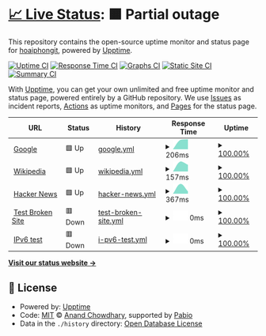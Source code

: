 # [📈 Live Status](https://hoaiphongit.github.io/upptime-aimee): <!--live status--> **🟧 Partial outage**

This repository contains the open-source uptime monitor and status page for [hoaiphongit](https://hoaiphongit.github.io/upptime-aimee), powered by [Upptime](https://github.com/upptime/upptime).

[![Uptime CI](https://github.com/hoaiphongit/upptime-aimee/workflows/Uptime%20CI/badge.svg)](https://github.com/hoaiphongit/upptime-aimee/actions?query=workflow%3A%22Uptime+CI%22)
[![Response Time CI](https://github.com/hoaiphongit/upptime-aimee/workflows/Response%20Time%20CI/badge.svg)](https://github.com/hoaiphongit/upptime-aimee/actions?query=workflow%3A%22Response+Time+CI%22)
[![Graphs CI](https://github.com/hoaiphongit/upptime-aimee/workflows/Graphs%20CI/badge.svg)](https://github.com/hoaiphongit/upptime-aimee/actions?query=workflow%3A%22Graphs+CI%22)
[![Static Site CI](https://github.com/hoaiphongit/upptime-aimee/workflows/Static%20Site%20CI/badge.svg)](https://github.com/hoaiphongit/upptime-aimee/actions?query=workflow%3A%22Static+Site+CI%22)
[![Summary CI](https://github.com/hoaiphongit/upptime-aimee/workflows/Summary%20CI/badge.svg)](https://github.com/hoaiphongit/upptime-aimee/actions?query=workflow%3A%22Summary+CI%22)

With [Upptime](https://upptime.js.org), you can get your own unlimited and free uptime monitor and status page, powered entirely by a GitHub repository. We use [Issues](https://github.com/hoaiphongit/upptime-aimee/issues) as incident reports, [Actions](https://github.com/hoaiphongit/upptime-aimee/actions) as uptime monitors, and [Pages](https://hoaiphongit.github.io/upptime-aimee) for the status page.

<!--start: status pages-->
<!-- This summary is generated by Upptime (https://github.com/upptime/upptime) -->
<!-- Do not edit this manually, your changes will be overwritten -->
<!-- prettier-ignore -->
| URL | Status | History | Response Time | Uptime |
| --- | ------ | ------- | ------------- | ------ |
| <img alt="" src="https://icons.duckduckgo.com/ip3/www.google.com.ico" height="13"> [Google](https://www.google.com) | 🟩 Up | [google.yml](https://github.com/hoaiphongit/upptime-aimee/commits/HEAD/history/google.yml) | <details><summary><img alt="Response time graph" src="./graphs/google/response-time-week.png" height="20"> 206ms</summary><br><a href="https://hoaiphongit.github.io/upptime-aimee/history/google"><img alt="Response time 206" src="https://img.shields.io/endpoint?url=https%3A%2F%2Fraw.githubusercontent.com%2Fhoaiphongit%2Fupptime-aimee%2FHEAD%2Fapi%2Fgoogle%2Fresponse-time.json"></a><br><a href="https://hoaiphongit.github.io/upptime-aimee/history/google"><img alt="24-hour response time 443" src="https://img.shields.io/endpoint?url=https%3A%2F%2Fraw.githubusercontent.com%2Fhoaiphongit%2Fupptime-aimee%2FHEAD%2Fapi%2Fgoogle%2Fresponse-time-day.json"></a><br><a href="https://hoaiphongit.github.io/upptime-aimee/history/google"><img alt="7-day response time 206" src="https://img.shields.io/endpoint?url=https%3A%2F%2Fraw.githubusercontent.com%2Fhoaiphongit%2Fupptime-aimee%2FHEAD%2Fapi%2Fgoogle%2Fresponse-time-week.json"></a><br><a href="https://hoaiphongit.github.io/upptime-aimee/history/google"><img alt="30-day response time 206" src="https://img.shields.io/endpoint?url=https%3A%2F%2Fraw.githubusercontent.com%2Fhoaiphongit%2Fupptime-aimee%2FHEAD%2Fapi%2Fgoogle%2Fresponse-time-month.json"></a><br><a href="https://hoaiphongit.github.io/upptime-aimee/history/google"><img alt="1-year response time 206" src="https://img.shields.io/endpoint?url=https%3A%2F%2Fraw.githubusercontent.com%2Fhoaiphongit%2Fupptime-aimee%2FHEAD%2Fapi%2Fgoogle%2Fresponse-time-year.json"></a></details> | <details><summary><a href="https://hoaiphongit.github.io/upptime-aimee/history/google">100.00%</a></summary><a href="https://hoaiphongit.github.io/upptime-aimee/history/google"><img alt="All-time uptime 100.00%" src="https://img.shields.io/endpoint?url=https%3A%2F%2Fraw.githubusercontent.com%2Fhoaiphongit%2Fupptime-aimee%2FHEAD%2Fapi%2Fgoogle%2Fuptime.json"></a><br><a href="https://hoaiphongit.github.io/upptime-aimee/history/google"><img alt="24-hour uptime 100.00%" src="https://img.shields.io/endpoint?url=https%3A%2F%2Fraw.githubusercontent.com%2Fhoaiphongit%2Fupptime-aimee%2FHEAD%2Fapi%2Fgoogle%2Fuptime-day.json"></a><br><a href="https://hoaiphongit.github.io/upptime-aimee/history/google"><img alt="7-day uptime 100.00%" src="https://img.shields.io/endpoint?url=https%3A%2F%2Fraw.githubusercontent.com%2Fhoaiphongit%2Fupptime-aimee%2FHEAD%2Fapi%2Fgoogle%2Fuptime-week.json"></a><br><a href="https://hoaiphongit.github.io/upptime-aimee/history/google"><img alt="30-day uptime 100.00%" src="https://img.shields.io/endpoint?url=https%3A%2F%2Fraw.githubusercontent.com%2Fhoaiphongit%2Fupptime-aimee%2FHEAD%2Fapi%2Fgoogle%2Fuptime-month.json"></a><br><a href="https://hoaiphongit.github.io/upptime-aimee/history/google"><img alt="1-year uptime 100.00%" src="https://img.shields.io/endpoint?url=https%3A%2F%2Fraw.githubusercontent.com%2Fhoaiphongit%2Fupptime-aimee%2FHEAD%2Fapi%2Fgoogle%2Fuptime-year.json"></a></details>
| <img alt="" src="https://icons.duckduckgo.com/ip3/en.wikipedia.org.ico" height="13"> [Wikipedia](https://en.wikipedia.org) | 🟩 Up | [wikipedia.yml](https://github.com/hoaiphongit/upptime-aimee/commits/HEAD/history/wikipedia.yml) | <details><summary><img alt="Response time graph" src="./graphs/wikipedia/response-time-week.png" height="20"> 157ms</summary><br><a href="https://hoaiphongit.github.io/upptime-aimee/history/wikipedia"><img alt="Response time 157" src="https://img.shields.io/endpoint?url=https%3A%2F%2Fraw.githubusercontent.com%2Fhoaiphongit%2Fupptime-aimee%2FHEAD%2Fapi%2Fwikipedia%2Fresponse-time.json"></a><br><a href="https://hoaiphongit.github.io/upptime-aimee/history/wikipedia"><img alt="24-hour response time 172" src="https://img.shields.io/endpoint?url=https%3A%2F%2Fraw.githubusercontent.com%2Fhoaiphongit%2Fupptime-aimee%2FHEAD%2Fapi%2Fwikipedia%2Fresponse-time-day.json"></a><br><a href="https://hoaiphongit.github.io/upptime-aimee/history/wikipedia"><img alt="7-day response time 157" src="https://img.shields.io/endpoint?url=https%3A%2F%2Fraw.githubusercontent.com%2Fhoaiphongit%2Fupptime-aimee%2FHEAD%2Fapi%2Fwikipedia%2Fresponse-time-week.json"></a><br><a href="https://hoaiphongit.github.io/upptime-aimee/history/wikipedia"><img alt="30-day response time 157" src="https://img.shields.io/endpoint?url=https%3A%2F%2Fraw.githubusercontent.com%2Fhoaiphongit%2Fupptime-aimee%2FHEAD%2Fapi%2Fwikipedia%2Fresponse-time-month.json"></a><br><a href="https://hoaiphongit.github.io/upptime-aimee/history/wikipedia"><img alt="1-year response time 157" src="https://img.shields.io/endpoint?url=https%3A%2F%2Fraw.githubusercontent.com%2Fhoaiphongit%2Fupptime-aimee%2FHEAD%2Fapi%2Fwikipedia%2Fresponse-time-year.json"></a></details> | <details><summary><a href="https://hoaiphongit.github.io/upptime-aimee/history/wikipedia">100.00%</a></summary><a href="https://hoaiphongit.github.io/upptime-aimee/history/wikipedia"><img alt="All-time uptime 100.00%" src="https://img.shields.io/endpoint?url=https%3A%2F%2Fraw.githubusercontent.com%2Fhoaiphongit%2Fupptime-aimee%2FHEAD%2Fapi%2Fwikipedia%2Fuptime.json"></a><br><a href="https://hoaiphongit.github.io/upptime-aimee/history/wikipedia"><img alt="24-hour uptime 100.00%" src="https://img.shields.io/endpoint?url=https%3A%2F%2Fraw.githubusercontent.com%2Fhoaiphongit%2Fupptime-aimee%2FHEAD%2Fapi%2Fwikipedia%2Fuptime-day.json"></a><br><a href="https://hoaiphongit.github.io/upptime-aimee/history/wikipedia"><img alt="7-day uptime 100.00%" src="https://img.shields.io/endpoint?url=https%3A%2F%2Fraw.githubusercontent.com%2Fhoaiphongit%2Fupptime-aimee%2FHEAD%2Fapi%2Fwikipedia%2Fuptime-week.json"></a><br><a href="https://hoaiphongit.github.io/upptime-aimee/history/wikipedia"><img alt="30-day uptime 100.00%" src="https://img.shields.io/endpoint?url=https%3A%2F%2Fraw.githubusercontent.com%2Fhoaiphongit%2Fupptime-aimee%2FHEAD%2Fapi%2Fwikipedia%2Fuptime-month.json"></a><br><a href="https://hoaiphongit.github.io/upptime-aimee/history/wikipedia"><img alt="1-year uptime 100.00%" src="https://img.shields.io/endpoint?url=https%3A%2F%2Fraw.githubusercontent.com%2Fhoaiphongit%2Fupptime-aimee%2FHEAD%2Fapi%2Fwikipedia%2Fuptime-year.json"></a></details>
| <img alt="" src="https://icons.duckduckgo.com/ip3/news.ycombinator.com.ico" height="13"> [Hacker News](https://news.ycombinator.com) | 🟩 Up | [hacker-news.yml](https://github.com/hoaiphongit/upptime-aimee/commits/HEAD/history/hacker-news.yml) | <details><summary><img alt="Response time graph" src="./graphs/hacker-news/response-time-week.png" height="20"> 367ms</summary><br><a href="https://hoaiphongit.github.io/upptime-aimee/history/hacker-news"><img alt="Response time 367" src="https://img.shields.io/endpoint?url=https%3A%2F%2Fraw.githubusercontent.com%2Fhoaiphongit%2Fupptime-aimee%2FHEAD%2Fapi%2Fhacker-news%2Fresponse-time.json"></a><br><a href="https://hoaiphongit.github.io/upptime-aimee/history/hacker-news"><img alt="24-hour response time 501" src="https://img.shields.io/endpoint?url=https%3A%2F%2Fraw.githubusercontent.com%2Fhoaiphongit%2Fupptime-aimee%2FHEAD%2Fapi%2Fhacker-news%2Fresponse-time-day.json"></a><br><a href="https://hoaiphongit.github.io/upptime-aimee/history/hacker-news"><img alt="7-day response time 367" src="https://img.shields.io/endpoint?url=https%3A%2F%2Fraw.githubusercontent.com%2Fhoaiphongit%2Fupptime-aimee%2FHEAD%2Fapi%2Fhacker-news%2Fresponse-time-week.json"></a><br><a href="https://hoaiphongit.github.io/upptime-aimee/history/hacker-news"><img alt="30-day response time 367" src="https://img.shields.io/endpoint?url=https%3A%2F%2Fraw.githubusercontent.com%2Fhoaiphongit%2Fupptime-aimee%2FHEAD%2Fapi%2Fhacker-news%2Fresponse-time-month.json"></a><br><a href="https://hoaiphongit.github.io/upptime-aimee/history/hacker-news"><img alt="1-year response time 367" src="https://img.shields.io/endpoint?url=https%3A%2F%2Fraw.githubusercontent.com%2Fhoaiphongit%2Fupptime-aimee%2FHEAD%2Fapi%2Fhacker-news%2Fresponse-time-year.json"></a></details> | <details><summary><a href="https://hoaiphongit.github.io/upptime-aimee/history/hacker-news">100.00%</a></summary><a href="https://hoaiphongit.github.io/upptime-aimee/history/hacker-news"><img alt="All-time uptime 100.00%" src="https://img.shields.io/endpoint?url=https%3A%2F%2Fraw.githubusercontent.com%2Fhoaiphongit%2Fupptime-aimee%2FHEAD%2Fapi%2Fhacker-news%2Fuptime.json"></a><br><a href="https://hoaiphongit.github.io/upptime-aimee/history/hacker-news"><img alt="24-hour uptime 100.00%" src="https://img.shields.io/endpoint?url=https%3A%2F%2Fraw.githubusercontent.com%2Fhoaiphongit%2Fupptime-aimee%2FHEAD%2Fapi%2Fhacker-news%2Fuptime-day.json"></a><br><a href="https://hoaiphongit.github.io/upptime-aimee/history/hacker-news"><img alt="7-day uptime 100.00%" src="https://img.shields.io/endpoint?url=https%3A%2F%2Fraw.githubusercontent.com%2Fhoaiphongit%2Fupptime-aimee%2FHEAD%2Fapi%2Fhacker-news%2Fuptime-week.json"></a><br><a href="https://hoaiphongit.github.io/upptime-aimee/history/hacker-news"><img alt="30-day uptime 100.00%" src="https://img.shields.io/endpoint?url=https%3A%2F%2Fraw.githubusercontent.com%2Fhoaiphongit%2Fupptime-aimee%2FHEAD%2Fapi%2Fhacker-news%2Fuptime-month.json"></a><br><a href="https://hoaiphongit.github.io/upptime-aimee/history/hacker-news"><img alt="1-year uptime 100.00%" src="https://img.shields.io/endpoint?url=https%3A%2F%2Fraw.githubusercontent.com%2Fhoaiphongit%2Fupptime-aimee%2FHEAD%2Fapi%2Fhacker-news%2Fuptime-year.json"></a></details>
| <img alt="" src="https://icons.duckduckgo.com/ip3/thissitedoesnotexist.koj.co.ico" height="13"> [Test Broken Site](https://thissitedoesnotexist.koj.co) | 🟥 Down | [test-broken-site.yml](https://github.com/hoaiphongit/upptime-aimee/commits/HEAD/history/test-broken-site.yml) | <details><summary><img alt="Response time graph" src="./graphs/test-broken-site/response-time-week.png" height="20"> 0ms</summary><br><a href="https://hoaiphongit.github.io/upptime-aimee/history/test-broken-site"><img alt="Response time 0" src="https://img.shields.io/endpoint?url=https%3A%2F%2Fraw.githubusercontent.com%2Fhoaiphongit%2Fupptime-aimee%2FHEAD%2Fapi%2Ftest-broken-site%2Fresponse-time.json"></a><br><a href="https://hoaiphongit.github.io/upptime-aimee/history/test-broken-site"><img alt="24-hour response time 0" src="https://img.shields.io/endpoint?url=https%3A%2F%2Fraw.githubusercontent.com%2Fhoaiphongit%2Fupptime-aimee%2FHEAD%2Fapi%2Ftest-broken-site%2Fresponse-time-day.json"></a><br><a href="https://hoaiphongit.github.io/upptime-aimee/history/test-broken-site"><img alt="7-day response time 0" src="https://img.shields.io/endpoint?url=https%3A%2F%2Fraw.githubusercontent.com%2Fhoaiphongit%2Fupptime-aimee%2FHEAD%2Fapi%2Ftest-broken-site%2Fresponse-time-week.json"></a><br><a href="https://hoaiphongit.github.io/upptime-aimee/history/test-broken-site"><img alt="30-day response time 0" src="https://img.shields.io/endpoint?url=https%3A%2F%2Fraw.githubusercontent.com%2Fhoaiphongit%2Fupptime-aimee%2FHEAD%2Fapi%2Ftest-broken-site%2Fresponse-time-month.json"></a><br><a href="https://hoaiphongit.github.io/upptime-aimee/history/test-broken-site"><img alt="1-year response time 0" src="https://img.shields.io/endpoint?url=https%3A%2F%2Fraw.githubusercontent.com%2Fhoaiphongit%2Fupptime-aimee%2FHEAD%2Fapi%2Ftest-broken-site%2Fresponse-time-year.json"></a></details> | <details><summary><a href="https://hoaiphongit.github.io/upptime-aimee/history/test-broken-site">100.00%</a></summary><a href="https://hoaiphongit.github.io/upptime-aimee/history/test-broken-site"><img alt="All-time uptime 100.00%" src="https://img.shields.io/endpoint?url=https%3A%2F%2Fraw.githubusercontent.com%2Fhoaiphongit%2Fupptime-aimee%2FHEAD%2Fapi%2Ftest-broken-site%2Fuptime.json"></a><br><a href="https://hoaiphongit.github.io/upptime-aimee/history/test-broken-site"><img alt="24-hour uptime 100.00%" src="https://img.shields.io/endpoint?url=https%3A%2F%2Fraw.githubusercontent.com%2Fhoaiphongit%2Fupptime-aimee%2FHEAD%2Fapi%2Ftest-broken-site%2Fuptime-day.json"></a><br><a href="https://hoaiphongit.github.io/upptime-aimee/history/test-broken-site"><img alt="7-day uptime 100.00%" src="https://img.shields.io/endpoint?url=https%3A%2F%2Fraw.githubusercontent.com%2Fhoaiphongit%2Fupptime-aimee%2FHEAD%2Fapi%2Ftest-broken-site%2Fuptime-week.json"></a><br><a href="https://hoaiphongit.github.io/upptime-aimee/history/test-broken-site"><img alt="30-day uptime 100.00%" src="https://img.shields.io/endpoint?url=https%3A%2F%2Fraw.githubusercontent.com%2Fhoaiphongit%2Fupptime-aimee%2FHEAD%2Fapi%2Ftest-broken-site%2Fuptime-month.json"></a><br><a href="https://hoaiphongit.github.io/upptime-aimee/history/test-broken-site"><img alt="1-year uptime 100.00%" src="https://img.shields.io/endpoint?url=https%3A%2F%2Fraw.githubusercontent.com%2Fhoaiphongit%2Fupptime-aimee%2FHEAD%2Fapi%2Ftest-broken-site%2Fuptime-year.json"></a></details>
| <img alt="" src="https://icons.duckduckgo.com/ip3/null.ico" height="13"> [IPv6 test](forwardemail.net) | 🟥 Down | [i-pv6-test.yml](https://github.com/hoaiphongit/upptime-aimee/commits/HEAD/history/i-pv6-test.yml) | <details><summary><img alt="Response time graph" src="./graphs/i-pv6-test/response-time-week.png" height="20"> 0ms</summary><br><a href="https://hoaiphongit.github.io/upptime-aimee/history/i-pv6-test"><img alt="Response time 0" src="https://img.shields.io/endpoint?url=https%3A%2F%2Fraw.githubusercontent.com%2Fhoaiphongit%2Fupptime-aimee%2FHEAD%2Fapi%2Fi-pv6-test%2Fresponse-time.json"></a><br><a href="https://hoaiphongit.github.io/upptime-aimee/history/i-pv6-test"><img alt="24-hour response time 0" src="https://img.shields.io/endpoint?url=https%3A%2F%2Fraw.githubusercontent.com%2Fhoaiphongit%2Fupptime-aimee%2FHEAD%2Fapi%2Fi-pv6-test%2Fresponse-time-day.json"></a><br><a href="https://hoaiphongit.github.io/upptime-aimee/history/i-pv6-test"><img alt="7-day response time 0" src="https://img.shields.io/endpoint?url=https%3A%2F%2Fraw.githubusercontent.com%2Fhoaiphongit%2Fupptime-aimee%2FHEAD%2Fapi%2Fi-pv6-test%2Fresponse-time-week.json"></a><br><a href="https://hoaiphongit.github.io/upptime-aimee/history/i-pv6-test"><img alt="30-day response time 0" src="https://img.shields.io/endpoint?url=https%3A%2F%2Fraw.githubusercontent.com%2Fhoaiphongit%2Fupptime-aimee%2FHEAD%2Fapi%2Fi-pv6-test%2Fresponse-time-month.json"></a><br><a href="https://hoaiphongit.github.io/upptime-aimee/history/i-pv6-test"><img alt="1-year response time 0" src="https://img.shields.io/endpoint?url=https%3A%2F%2Fraw.githubusercontent.com%2Fhoaiphongit%2Fupptime-aimee%2FHEAD%2Fapi%2Fi-pv6-test%2Fresponse-time-year.json"></a></details> | <details><summary><a href="https://hoaiphongit.github.io/upptime-aimee/history/i-pv6-test">100.00%</a></summary><a href="https://hoaiphongit.github.io/upptime-aimee/history/i-pv6-test"><img alt="All-time uptime 100.00%" src="https://img.shields.io/endpoint?url=https%3A%2F%2Fraw.githubusercontent.com%2Fhoaiphongit%2Fupptime-aimee%2FHEAD%2Fapi%2Fi-pv6-test%2Fuptime.json"></a><br><a href="https://hoaiphongit.github.io/upptime-aimee/history/i-pv6-test"><img alt="24-hour uptime 100.00%" src="https://img.shields.io/endpoint?url=https%3A%2F%2Fraw.githubusercontent.com%2Fhoaiphongit%2Fupptime-aimee%2FHEAD%2Fapi%2Fi-pv6-test%2Fuptime-day.json"></a><br><a href="https://hoaiphongit.github.io/upptime-aimee/history/i-pv6-test"><img alt="7-day uptime 100.00%" src="https://img.shields.io/endpoint?url=https%3A%2F%2Fraw.githubusercontent.com%2Fhoaiphongit%2Fupptime-aimee%2FHEAD%2Fapi%2Fi-pv6-test%2Fuptime-week.json"></a><br><a href="https://hoaiphongit.github.io/upptime-aimee/history/i-pv6-test"><img alt="30-day uptime 100.00%" src="https://img.shields.io/endpoint?url=https%3A%2F%2Fraw.githubusercontent.com%2Fhoaiphongit%2Fupptime-aimee%2FHEAD%2Fapi%2Fi-pv6-test%2Fuptime-month.json"></a><br><a href="https://hoaiphongit.github.io/upptime-aimee/history/i-pv6-test"><img alt="1-year uptime 100.00%" src="https://img.shields.io/endpoint?url=https%3A%2F%2Fraw.githubusercontent.com%2Fhoaiphongit%2Fupptime-aimee%2FHEAD%2Fapi%2Fi-pv6-test%2Fuptime-year.json"></a></details>

<!--end: status pages-->

[**Visit our status website →**](https://hoaiphongit.github.io/upptime-aimee)

## 📄 License

- Powered by: [Upptime](https://github.com/upptime/upptime)
- Code: [MIT](./LICENSE) © [Anand Chowdhary](https://anandchowdhary.com), supported by [Pabio](https://pabio.com)
- Data in the `./history` directory: [Open Database License](https://opendatacommons.org/licenses/odbl/1-0/)
